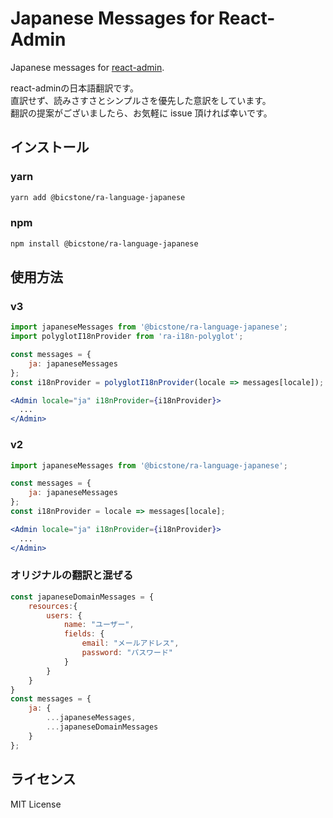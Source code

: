 # Japanese Messages for React-Admin

Japanese messages for [react-admin](https://github.com/marmelab/react-admin).

react-adminの日本語翻訳です。  
直訳せず、読みさすさとシンプルさを優先した意訳をしています。  
翻訳の提案がございましたら、お気軽に issue 頂ければ幸いです。

## インストール

### yarn

```sh
yarn add @bicstone/ra-language-japanese
```

### npm

```sh
npm install @bicstone/ra-language-japanese
```

## 使用方法

### v3

```jsx
import japaneseMessages from '@bicstone/ra-language-japanese';
import polyglotI18nProvider from 'ra-i18n-polyglot';

const messages = {
    ja: japaneseMessages
};
const i18nProvider = polyglotI18nProvider(locale => messages[locale]);

<Admin locale="ja" i18nProvider={i18nProvider}>
  ...
</Admin>
```

### v2

```jsx
import japaneseMessages from '@bicstone/ra-language-japanese';

const messages = {
    ja: japaneseMessages
};
const i18nProvider = locale => messages[locale];

<Admin locale="ja" i18nProvider={i18nProvider}>
  ...
</Admin>
```

### オリジナルの翻訳と混ぜる

```js
const japaneseDomainMessages = {
    resources:{
        users: {
            name: "ユーザー",
            fields: {
                email: "メールアドレス",
                password: "パスワード"
            }
        }
    }
}
const messages = {
    ja: {
        ...japaneseMessages,
        ...japaneseDomainMessages
    }
};
```

## ライセンス

MIT License
